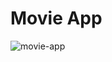 # Movie App
![movie-app](https://github.com/deseanward/Movie-App/assets/139034534/4c441238-b6dc-40cf-b3f8-71a719d4b43e)
